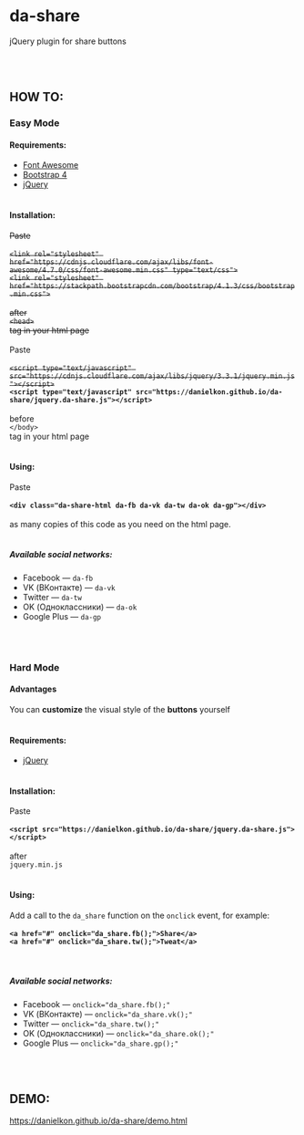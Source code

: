 # da-share
jQuery plugin for share buttons

<br><br>

## HOW TO:

### Easy Mode

#### Requirements:
* [Font Awesome](https://github.com/FortAwesome/Font-Awesome)
* [Bootstrap 4](https://github.com/twbs/bootstrap)
* [jQuery](https://github.com/jquery/jquery)
<br><br>

#### Installation:
~~Paste<br><br>
`<link rel="stylesheet" href="https://cdnjs.cloudflare.com/ajax/libs/font-awesome/4.7.0/css/font-awesome.min.css" type="text/css">`<br>
`<link rel="stylesheet" href="https://stackpath.bootstrapcdn.com/bootstrap/4.1.3/css/bootstrap.min.css">`<br>
<br>
after<br>
`<head>`<br>
tag in your html page~~
<br>
<br>
Paste <br><br>
~~`<script type="text/javascript" src="https://cdnjs.cloudflare.com/ajax/libs/jquery/3.3.1/jquery.min.js"></script>`<br>~~
**`<script type="text/javascript" src="https://danielkon.github.io/da-share/jquery.da-share.js"></script>`**<br>
<br>
before<br>
`</body>`<br>
tag in your html page
<br><br>

#### Using:
Paste<br>
<br>
**`<div class="da-share-html da-fb da-vk da-tw da-ok da-gp"></div>`**<br>
<br>
as many copies of this code as you need on the html page.
<br><br>

##### Available social networks:
* Facebook — `da-fb`
* VK (ВКонтакте) — `da-vk`
* Twitter — `da-tw`
* OK (Одноклассники) — `da-ok`
* Google Plus — `da-gp`

<br><br>

### Hard Mode

#### Advantages
You can **customize** the visual style of the **buttons** yourself
<br><br>

#### Requirements:
* [jQuery](https://github.com/jquery/jquery)
<br><br>

#### Installation:
Paste<br>
<br>
**`<script src="https://danielkon.github.io/da-share/jquery.da-share.js"></script>`**<br>
<br>
after <br>
`jquery.min.js`
<br><br>

#### Using:
Add a call to the `da_share` function on the `onclick` event, for example: <br>
<br>
**`<a href="#" onclick="da_share.fb();">Share</a>`<br>
`<a href="#" onclick="da_share.tw();">Tweat</a>`<br>**
<br><br>

##### Available social networks:
* Facebook — `onclick="da_share.fb();"`
* VK (ВКонтакте) — `onclick="da_share.vk();"`
* Twitter — `onclick="da_share.tw();"`
* OK (Одноклассники) — `onclick="da_share.ok();"`
* Google Plus — `onclick="da_share.gp();"`

<br><br>

## DEMO:
<a href="https://danielkon.github.io/da-share/demo.html" target="_blank">https://danielkon.github.io/da-share/demo.html</a>
<br>
